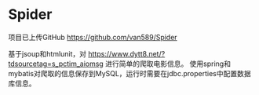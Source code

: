 # Spider
项目已上传GitHub https://github.com/van589/Spider

基于jsoup和htmlunit，对 https://www.dytt8.net/?tdsourcetag=s_pctim_aiomsg 进行简单的爬取电影信息。
使用spring和mybatis对爬取的信息保存到MySQL，运行时需要在jdbc.properties中配置数据库信息。
